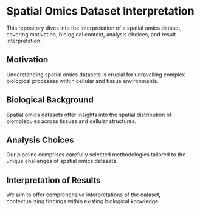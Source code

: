# Spatial Omics Dataset Interpretation

This repository dives into the interpretation of a spatial omics dataset, covering motivation, biological context, analysis choices, and result interpretation.

## Motivation

Understanding spatial omics datasets is crucial for unravelling complex biological processes within cellular and tissue environments.

## Biological Background

Spatial omics datasets offer insights into the spatial distribution of biomolecules across tissues and cellular structures.

## Analysis Choices

Our pipeline comprises carefully selected methodologies tailored to the unique challenges of spatial omics datasets.

## Interpretation of Results

We aim to offer comprehensive interpretations of the dataset, contextualizing findings within existing biological knowledge.

